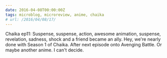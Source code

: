 ```yaml
---
date: 2016-04-08T00:00:00Z
tags: microblog, microreview, anime, chaika
# url: /2016/04/08/17/
---
```


Chaika ep11: Suspense, suspense, action, awesome animation, suspense, revelation, sadness, shock and a friend became an ally. Hey, we're nearly done with Season 1 of Chaika. After next episode onto Avenging Battle. Or maybe another anime. I can't decide.